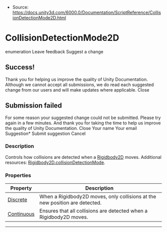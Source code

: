 * Source: https://docs.unity3d.com/6000.0/Documentation/ScriptReference/CollisionDetectionMode2D.html

# CollisionDetectionMode2D
enumeration
Leave feedback
Suggest a change
## Success!
Thank you for helping us improve the quality of Unity Documentation. Although we cannot accept all submissions, we do read each suggested change from our users and will make updates where applicable.
Close
## Submission failed
For some reason your suggested change could not be submitted. Please <a>try again</a> in a few minutes. And thank you for taking the time to help us improve the quality of Unity Documentation.
Close
Your name Your email Suggestion* Submit suggestion
Cancel
### Description
Controls how collisions are detected when a [Rigidbody2D](https://docs.unity3d.com/6000.0/Documentation/ScriptReference/Rigidbody2D.html) moves.
Additional resources: [Rigidbody2D.collisionDetectionMode](https://docs.unity3d.com/6000.0/Documentation/ScriptReference/Rigidbody2D-collisionDetectionMode.html).
### Properties
Property | Description  
---|---  
[Discrete](https://docs.unity3d.com/6000.0/Documentation/ScriptReference/CollisionDetectionMode2D.Discrete.html) | When a Rigidbody2D moves, only collisions at the new position are detected.  
[Continuous](https://docs.unity3d.com/6000.0/Documentation/ScriptReference/CollisionDetectionMode2D.Continuous.html) | Ensures that all collisions are detected when a Rigidbody2D moves.  
* * *
